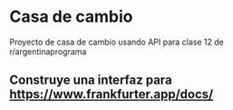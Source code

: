 # Casa de cambio

Proyecto de casa de cambio usando API para clase 12 de r/argentinaprograma

## Construye una interfaz para https://www.frankfurter.app/docs/
